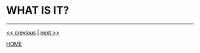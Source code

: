 # WHAT IS IT?



---

[<< previous](https://gitlab.com/exadra37-docker/elixir/elixir/blob/master/docs/the-package/why_exists.md) | [next >>](https://gitlab.com/exadra37-docker/elixir/elixir/blob/master/docs/the-package/when_to_use_it.md)

[HOME](https://gitlab.com/exadra37-docker/elixir/elixir/blob/master/README.md)

